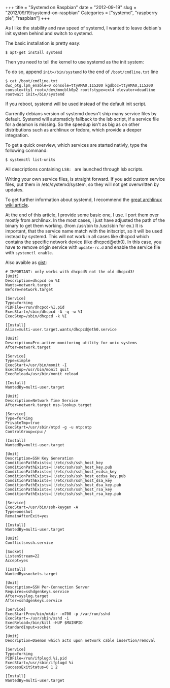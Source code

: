 +++
title = "Systemd on Raspbian"
date = "2012-09-19"
slug = "2012/09/19/systemd-on-raspbian"
Categories = ["systemd", "raspberry pie", "raspbian"]
+++

As I like the stability and raw speed of systemd, I wanted to leave debian's
init system behind and switch to systemd.

The basic installation is pretty easy:

    $ apt-get install systemd

Then you need to tell the kernel to use systemd as the init system:

To do so, append `init=/bin/systemd` to the end of `/boot/cmdline.txt` line

    $ cat /boot/cmdline.txt
    dwc_otg.lpm_enable=0 console=ttyAMA0,115200 kgdboc=ttyAMA0,115200 console=tty1 root=/dev/mmcblk0p2 rootfstype=ext4 elevator=deadline rootwait init=/bin/systemd

If you reboot, systemd will be used instead of the default init script.

Currently debians version of systemd doesn't ship many service files by default.
Systemd will automaticly fallback to the lsb script, if a service file for a
deamon is missing. So the speedup isn't as big as on other distributions such as
archlinux or fedora, which provide a deeper integration.

To get a quick overview, which services are started nativly, type the following
command:

    $ systemctl list-units

All descriptions containing `LSB: ` are launched through lsb scripts.

Writing your own service files, is straight forward. If you add custom service
files, put them in /etc/systemd/system, so they will not get overwritten by
updates.

To get further information about systemd, I recommend the
[great archlinux wiki article](https://wiki.archlinux.org/index.php/Systemd).

At the end of this article, I provide some basic one, I use. I port them over
mostly from archlinux. In the most cases, i just have adjusted the path of the
binary to get them working. (from /usr/bin to /usr/sbin for ex.) It is
important, that the service name match with the initscript, so it will be used
instead by systemd. This will not work in all cases like dhcpcd which contains
the specific network device (like dhcpcd@eth0). In this case, you have to remove
origin service with `update-rc.d` and enable the service file with
`systemctl enable`.

Also avaible as [gist](https://gist.github.com/ac8ab2e84125ededa5c5):

```plain /etc/systemd/system/dhcpcd@.service
# IMPORTANT: only works with dhcpcd5 not the old dhcpcd3!
[Unit]
Description=dhcpcd on %I
Wants=network.target
Before=network.target

[Service]
Type=forking
PIDFile=/run/dhcpcd-%I.pid
ExecStart=/sbin/dhcpcd -A -q -w %I
ExecStop=/sbin/dhcpcd -k %I

[Install]
Alias=multi-user.target.wants/dhcpcd@eth0.service
```

```plain /etc/systemd/system/monit.service
[Unit]
Description=Pro-active monitoring utility for unix systems
After=network.target

[Service]
Type=simple
ExecStart=/usr/bin/monit -I
ExecStop=/usr/bin/monit quit
ExecReload=/usr/bin/monit reload

[Install]
WantedBy=multi-user.target
```

```plain /etc/systemd/system/ntp.service
[Unit]
Description=Network Time Service
After=network.target nss-lookup.target

[Service]
Type=forking
PrivateTmp=true
ExecStart=/usr/sbin/ntpd -g -u ntp:ntp
ControlGroup=cpu:/

[Install]
WantedBy=multi-user.target
```

```plain /etc/systemd/system/sshdgenkeys.service
[Unit]
Description=SSH Key Generation
ConditionPathExists=|!/etc/ssh/ssh_host_key
ConditionPathExists=|!/etc/ssh/ssh_host_key.pub
ConditionPathExists=|!/etc/ssh/ssh_host_ecdsa_key
ConditionPathExists=|!/etc/ssh/ssh_host_ecdsa_key.pub
ConditionPathExists=|!/etc/ssh/ssh_host_dsa_key
ConditionPathExists=|!/etc/ssh/ssh_host_dsa_key.pub
ConditionPathExists=|!/etc/ssh/ssh_host_rsa_key
ConditionPathExists=|!/etc/ssh/ssh_host_rsa_key.pub

[Service]
ExecStart=/usr/bin/ssh-keygen -A
Type=oneshot
RemainAfterExit=yes

[Install]
WantedBy=multi-user.target
```

```plain /etc/systemd/system/ssh.socket
[Unit]
Conflicts=ssh.service

[Socket]
ListenStream=22
Accept=yes

[Install]
WantedBy=sockets.target
```

```plain /etc/systemd/system/ssh@.service
[Unit]
Description=SSH Per-Connection Server
Requires=sshdgenkeys.service
After=syslog.target
After=sshdgenkeys.service

[Service]
ExecStartPre=/bin/mkdir -m700 -p /var/run/sshd
ExecStart=-/usr/sbin/sshd -i
ExecReload=/bin/kill -HUP $MAINPID
StandardInput=socket
```

```plain /etc/systemd/system/ifplugd@.service
[Unit]
Description=Daemon which acts upon network cable insertion/removal

[Service]
Type=forking
PIDFile=/run/ifplugd.%i.pid
ExecStart=/usr/sbin/ifplugd %i
SuccessExitStatus=0 1 2

[Install]
WantedBy=multi-user.target
```
